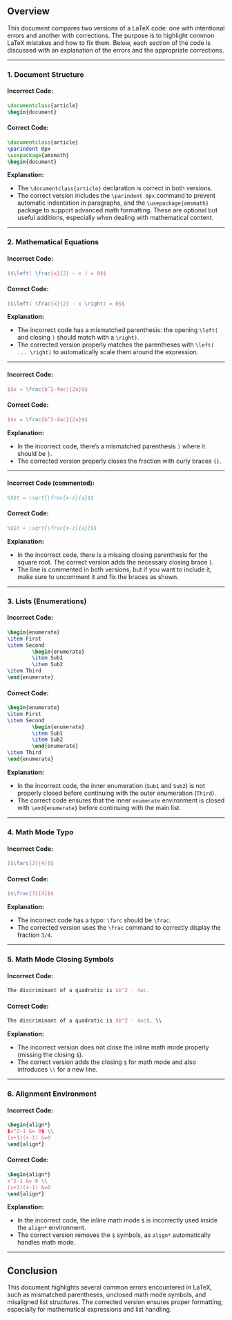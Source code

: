 

## Overview

This document compares two versions of a LaTeX code: one with intentional errors and another with corrections. The purpose is to highlight common LaTeX mistakes and how to fix them. Below, each section of the code is discussed with an explanation of the errors and the appropriate corrections.

---

### 1. **Document Structure**

#### Incorrect Code:

```latex
\documentclass{article}
\begin{document}
```

#### Correct Code:

```latex
\documentclass{article}
\parindent 0px
\usepackage{amsmath}
\begin{document}
```

**Explanation:**
- The `\documentclass{article}` declaration is correct in both versions.
- The correct version includes the `\parindent 0px` command to prevent automatic indentation in paragraphs, and the `\usepackage{amsmath}` package to support advanced math formatting. These are optional but useful additions, especially when dealing with mathematical content.

---

### 2. **Mathematical Equations**

#### Incorrect Code:

```latex
$$\left( \frac{x}{2} - x ) = 0$$
```

#### Correct Code:

```latex
$$\left( \frac{x}{2} - x \right) = 0$$
```

**Explanation:**
- The incorrect code has a mismatched parenthesis: the opening `\left(` and closing `)` should match with a `\right)`.
- The corrected version properly matches the parentheses with `\left( ... \right)` to automatically scale them around the expression.

---

#### Incorrect Code:

```latex
$$x = \frac{b^2-4ac){2a}$$
```

#### Correct Code:

```latex
$$x = \frac{b^2-4ac}{2a}$$
```

**Explanation:**
- In the incorrect code, there’s a mismatched parenthesis `)` where it should be `}`.
- The corrected version properly closes the fraction with curly braces `{}`.

---

#### Incorrect Code (commented):

```latex
%$$t = \sqrt{\frac{x-z}{a}$$
```

#### Correct Code:

```latex
%$$t = \sqrt{\frac{x-z}{a}}$$
```

**Explanation:**
- In the incorrect code, there is a missing closing parenthesis for the square root. The correct version adds the necessary closing brace `}`.
- The line is commented in both versions, but if you want to include it, make sure to uncomment it and fix the braces as shown.

---

### 3. **Lists (Enumerations)**

#### Incorrect Code:

```latex
\begin{enumerate}
\item First
\item Second
		\begin{enumerate}
		\item Sub1
		\item Sub2
\item Third
\end{enumerate}
```

#### Correct Code:

```latex
\begin{enumerate}
\item First
\item Second
		\begin{enumerate}
		\item Sub1
		\item Sub2
		\end{enumerate}
\item Third
\end{enumerate}
```

**Explanation:**
- In the incorrect code, the inner enumeration (`Sub1` and `Sub2`) is not properly closed before continuing with the outer enumeration (`Third`).
- The correct code ensures that the inner `enumerate` environment is closed with `\end{enumerate}` before continuing with the main list.

---

### 4. **Math Mode Typo**

#### Incorrect Code:

```latex
$$\farc{3}{4}$$
```

#### Correct Code:

```latex
$$\frac{3}{4}$$
```

**Explanation:**
- The incorrect code has a typo: `\farc` should be `\frac`.
- The corrected version uses the `\frac` command to correctly display the fraction `3/4`.

---

### 5. **Math Mode Closing Symbols**

#### Incorrect Code:

```latex
The discriminant of a quadratic is $b^2 - 4ac. 
```

#### Correct Code:

```latex
The discriminant of a quadratic is $b^2 - 4ac$. \\
```

**Explanation:**
- The incorrect version does not close the inline math mode properly (missing the closing `$`).
- The correct version adds the closing `$` for math mode and also introduces `\\` for a new line.

---

### 6. **Alignment Environment**

#### Incorrect Code:

```latex
\begin{align*}
$x^2-1 &= 0$ \\
(x+1)(x-1) &=0
\end{align*}
```

#### Correct Code:

```latex
\begin{align*}
x^2-1 &= 0 \\
(x+1)(x-1) &=0
\end{align*}
```

**Explanation:**
- In the incorrect code, the inline math mode `$` is incorrectly used inside the `align*` environment.
- The correct version removes the `$` symbols, as `align*` automatically handles math mode.

---

## Conclusion

This document highlights several common errors encountered in LaTeX, such as mismatched parentheses, unclosed math mode symbols, and misaligned list structures. The corrected version ensures proper formatting, especially for mathematical expressions and list handling.